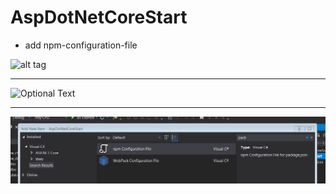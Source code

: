 # AspDotNetCoreStart

* add npm-configuration-file

![alt tag](https://github.com/crlDB/AspDotNetCoreStart/issues/1)

---

![Optional Text](../master/readme/npm.png)

---

![npm](npm.png)


